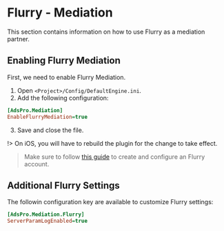 # Flurry - Mediation
This section contains information on how to use Flurry as a mediation partner.

## Enabling Flurry Mediation
First, we need to enable Flurry Mediation. 
1. Open `<Project>/Config/DefaultEngine.ini`.
2. Add the following configuration:
```ini
[AdsPro.Mediation]
EnableFlurryMediation=true
```
3. Save and close the file.

!> On iOS, you will have to rebuild the plugin for the change to take effect.

> Make sure to follow [this guide](https://developers.google.com/admob/android/mediation/Flurry#step_1_set_up_Flurry) to create and configure an Flurry account.


## Additional Flurry Settings
The followin configuration key are available to customize Flurry settings:
```ini 
[AdsPro.Mediation.Flurry]
ServerParamLogEnabled=true 
```

